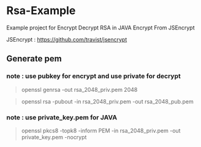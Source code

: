 # Rsa-Example
Example project for Encrypt Decrypt RSA in JAVA Encrypt From JSEncrypt

JSEncrypt : https://github.com/travist/jsencrypt

## Generate pem

### note : use pubkey for encrypt and use private for decrypt 

> openssl genrsa -out rsa_2048_priv.pem 2048

> openssl rsa -pubout -in rsa_2048_priv.pem -out rsa_2048_pub.pem

### note : use private_key.pem for JAVA

> openssl pkcs8 -topk8 -inform PEM -in rsa_2048_priv.pem -out private_key.pem -nocrypt 

